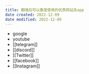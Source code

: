 ```yaml
---
title: 翻墙后可以重度使用的优质网站及app
date created: 2022-12-09
date modified: 2022-12-09
---
```

- google
- youtube
- [[telegram]]
- [[discord]]
- [[Twitter]]
- [[facebook]]
- [[Instagram]]